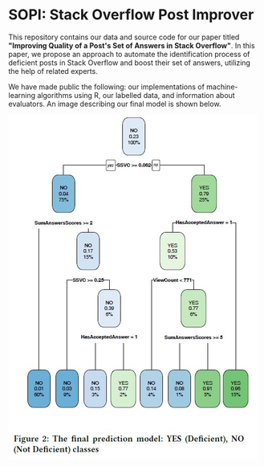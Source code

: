 # SOPI: Stack Overflow Post Improver

<p>This repository contains our data and source code for our paper titled <b>"Improving Quality of a Post's Set of Answers in Stack Overflow"</b>.
In this paper, we propose an approach to automate the identification process of deficient posts in Stack Overflow and boost their set of answers, 
utilizing the help of related experts.</p>
<p>We have made public the following: 
our implementations of machine-learning algorithms using R, our labelled data, and 
information about evaluators.
An image describing our final model is shown below.</p>

![Prediction Model](https://github.com/MalihehIzadi/SOPI_stackoverflow_answer_quality/blob/master/The%20final%20prediction%20model.jpg)